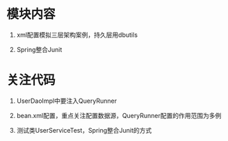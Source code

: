 # 模块内容

1. xml配置模拟三层架构案例，持久层用dbutils

2. Spring整合Junit

# 关注代码

1. UserDaoImpl中要注入QueryRunner

2. bean.xml配置，重点关注配置数据源，QueryRunner配置的作用范围为多例

3. 测试类UserServiceTest，Spring整合Junit的方式

